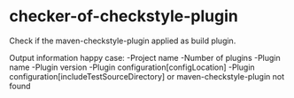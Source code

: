 # checker-of-checkstyle-plugin

Check if the maven-checkstyle-plugin applied as build plugin.

Output information happy case:
-Project name
-Number of plugins
-Plugin name
-Plugin version
-Plugin configuration[configLocation]
-Plugin configuration[includeTestSourceDirectory]
or
maven-checkstyle-plugin not found
